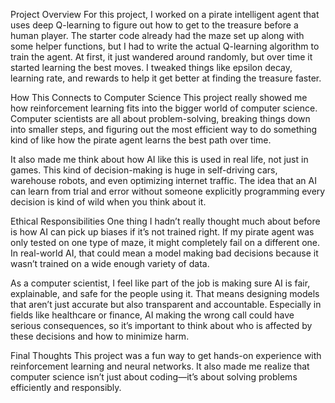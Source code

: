 Project Overview
For this project, I worked on a pirate intelligent agent that uses deep Q-learning to figure out how to get to the treasure before a human player. The starter code already had the maze set up along with some helper functions,
but I had to write the actual Q-learning algorithm to train the agent. At first, it just wandered around randomly, but over time it started learning the best moves. I tweaked things like epsilon decay, learning rate,
and rewards to help it get better at finding the treasure faster.

How This Connects to Computer Science
This project really showed me how reinforcement learning fits into the bigger world of computer science. Computer scientists are all about problem-solving, breaking things down into smaller steps, and figuring out the most
efficient way to do something kind of like how the pirate agent learns the best path over time.

It also made me think about how AI like this is used in real life, not just in games. This kind of decision-making is huge in self-driving cars, warehouse robots, and even optimizing internet traffic. The idea that an AI
can learn from trial and error without someone explicitly programming every decision is kind of wild when you think about it.

Ethical Responsibilities
One thing I hadn’t really thought much about before is how AI can pick up biases if it’s not trained right. If my pirate agent was only tested on one type of maze, it might completely fail on a different one. In real-world
AI, that could mean a model making bad decisions because it wasn’t trained on a wide enough variety of data.

As a computer scientist, I feel like part of the job is making sure AI is fair, explainable, and safe for the people using it. That means designing models that aren’t just accurate but also transparent and accountable.
Especially in fields like healthcare or finance, AI making the wrong call could have serious consequences, so it’s important to think about who is affected by these decisions and how to minimize harm.

Final Thoughts
This project was a fun way to get hands-on experience with reinforcement learning and neural networks. It also made me realize that computer science isn’t just about coding—it’s about solving problems efficiently
and responsibly.
